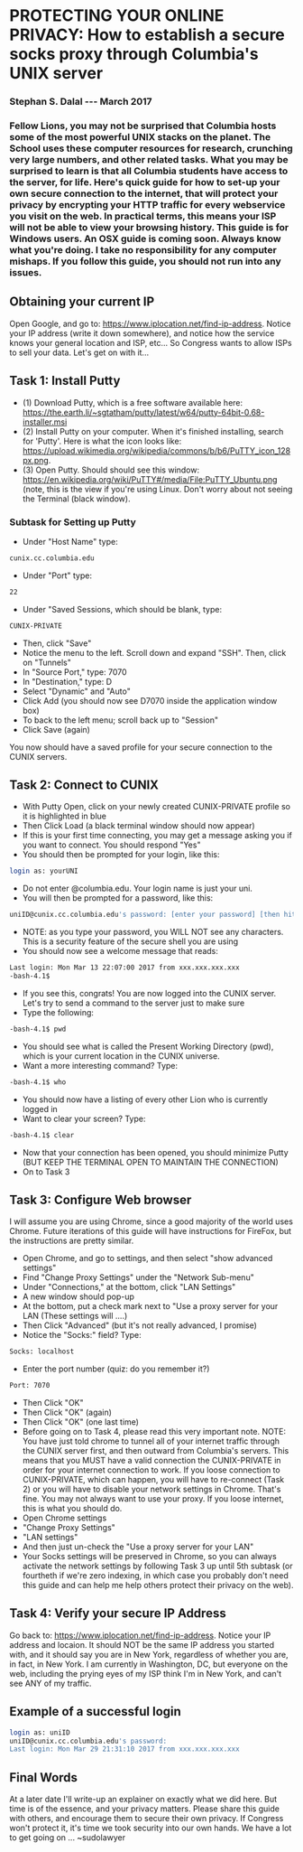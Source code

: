 # PROTECTING YOUR ONLINE PRIVACY: How to establish a secure socks proxy through Columbia's UNIX server
### Stephan S. Dalal --- March 2017

### Fellow Lions, you may not be surprised that Columbia hosts some of the most powerful UNIX stacks on the planet.  The School uses these computer resources for research, crunching very large numbers, and other related tasks.  What you may be surprised to learn is that all Columbia students have access to the server, for life.  Here's quick guide for how to set-up your own secure connection to the internet, that will protect your privacy by encrypting your HTTP traffic for every webservice you visit on the web.  In practical terms, this means your ISP will not be able to view your browsing history.  This guide is for Windows users.  An OSX guide is coming soon.  Always know what you're doing.  I take no responsibility for any computer mishaps.  If you follow this guide, you should not run into any issues.

## Obtaining your current IP
Open Google, and go to: https://www.iplocation.net/find-ip-address.  Notice your IP address (write it down somewhere), and notice how the service knows your general location and ISP, etc... So Congress wants to allow ISPs to sell your data.  Let's get on with it...

## Task 1: Install Putty

* (1) Download Putty, which is a free software available here: https://the.earth.li/~sgtatham/putty/latest/w64/putty-64bit-0.68-installer.msi
* (2) Install Putty on your computer.  When it's finished installing, search for 'Putty'.  Here is what the icon looks like: https://upload.wikimedia.org/wikipedia/commons/b/b6/PuTTY_icon_128px.png.
* (3) Open Putty.  Should should see this window: https://en.wikipedia.org/wiki/PuTTY#/media/File:PuTTY_Ubuntu.png (note, this is the view if you're using Linux.  Don't worry about not seeing the Terminal (black window). 


### Subtask for Setting up Putty
* Under "Host Name" type:
```sh
cunix.cc.columbia.edu
```
* Under "Port" type:
```sh
22
```
* Under "Saved Sessions, which should be blank, type:
```sh
CUNIX-PRIVATE
```
* Then, click "Save"
* Notice the menu to the left. Scroll down and expand "SSH".  Then, click on "Tunnels"
* In "Source Port," type: 7070
* In "Destination," type: D
* Select "Dynamic" and "Auto"
* Click Add (you should now see D7070 inside the application window box)
* To back to the left menu; scroll back up to "Session"
* Click Save (again)

You now should have a saved profile for your secure connection to the CUNIX servers.

## Task 2: Connect to CUNIX

* With Putty Open, click on your newly created CUNIX-PRIVATE profile so it is highlighted in blue
* Then Click Load (a black terminal window should now appear)
* If this is your first time connecting, you may get a message asking you if you want to connect.  You should respond "Yes"
* You should then be prompted for your login, like this:
```sh
login as: yourUNI
```
* Do not enter @columbia.edu.  Your login name is just your uni.
* You will then be prompted for a password, like this:
```sh
uniID@cunix.cc.columbia.edu's password: [enter your password] [then hit "Enter"]
```
* NOTE: as you type your password, you WILL NOT see any characters.  This is a security feature of the secure shell you are using
* You should now see a welcome message that reads:
```sh
Last login: Mon Mar 13 22:07:00 2017 from xxx.xxx.xxx.xxx
-bash-4.1$
```
* If you see this, congrats!  You are now logged into the CUNIX server.  Let's try to send a command to the server just to make sure
* Type the following:
```sh
-bash-4.1$ pwd
```
* You should see what is called the Present Working Directory (pwd), which is your current location in the CUNIX universe.
* Want a more interesting command?  Type:
```sh
-bash-4.1$ who
```
* You should now have a listing of every other Lion who is currently logged in
* Want to clear your screen? Type:
```sh
-bash-4.1$ clear
```
* Now that your connection has been opened, you should minimize Putty (BUT KEEP THE TERMINAL OPEN TO MAINTAIN THE CONNECTION)
* On to Task 3

## Task 3: Configure Web browser

I will assume you are using Chrome, since a good majority of the world uses Chrome.  Future iterations of this guide will have instructions for FireFox, but the instructions are pretty similar.

* Open Chrome, and go to settings, and then select "show advanced settings"
* Find "Change Proxy Settings" under the "Network Sub-menu"
* Under "Connections," at the bottom, click "LAN Settings"
* A new window should pop-up
* At the bottom, put a check mark next to "Use a proxy server for your LAN (These settings will ....)
* Then Click "Advanced" (but it's not really advanced, I promise)
* Notice the "Socks:" field? Type: 
```sh
Socks: localhost
```
* Enter the port number (quiz: do you remember it?)
```sh
Port: 7070
```
* Then Click "OK"
* Then Click "OK" (again)
* Then Click "OK" (one last time)
* Before going on to Task 4, please read this very important note.
NOTE: You have just told chrome to tunnel all of your internet traffic through the CUNIX server first, and then outward from Columbia's servers.  This means that you MUST have a valid connection the CUNIX-PRIVATE in order for your internet connection to work.  If you loose connection to CUNIX-PRIVATE, which can happen, you will have to re-connect (Task 2) or you will have to disable your network settings in Chrome.  That's fine.  You may not always want to use your proxy.  If you loose internet, this is what you should do.
* Open Chrome settings
* "Change Proxy Settings"
* "LAN settings"
* And then just un-check the "Use a proxy server for your LAN"
* Your Socks settings will be preserved in Chrome, so you can always activate the network settings by following Task 3 up until 5th subtask (or fourtheth if we're zero indexing, in which case you probably don't need this guide and can help me help others protect their privacy on the web).

## Task 4: Verify your secure IP Address

Go back to: https://www.iplocation.net/find-ip-address.  Notice your IP address and locaion.  It should NOT be the same IP address you started with, and it should say you are in New York, regardless of whether you are, in fact, in New York.  I am currently in Washington, DC, but everyone on the web, including the prying eyes of my ISP think I'm in New York, and can't see ANY of my traffic.

## Example of a successful login
```sh
login as: uniID
uniID@cunix.cc.columbia.edu's password:
Last login: Mon Mar 29 21:31:10 2017 from xxx.xxx.xxx.xxx
``` 
## Final Words
At a later date I'll write-up an explainer on exactly what we did here.  But time is of the essence, and your privacy matters.  Please share this guide with others, and encourage them to secure their own privacy.  If Congress won't protect it, it's time we took security into our own hands.  We have a lot to get going on ... ~sudolawyer

